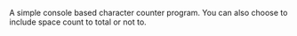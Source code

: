 A simple console based character counter program. You can also choose to include space count to total or not to.
